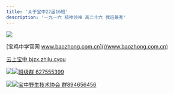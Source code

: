 ```yaml
---
title: '关于宝中22届16班'
description: '一九一六 精神领袖 高二十六 我班最秀'
---
```


![](https://static2.ivwen.com/users/72109688/90ea38a10ea9bede9633a495fe596d29.jpg)

[宝鸡中学官网 www.baozhong.com.cn](//www.baozhong.com.cn)

[云上宝中 bjzx.zhilu.cyou](//bjzx.zhilu.cyou)

[![](http://p.qlogo.cn/gh/627555399/627555399/100)![班级群 627555399](https://img.shields.io/badge/班级群-627555399-3aa?style=flat-square&logo=tencent-qq)](https://jq.qq.com/?_wv=1027&k=5HQtRtH)

[![](http://p.qlogo.cn/gh/894656456/894656456/100)![宝中野生技术协会 群894656456](https://img.shields.io/badge/宝中野生技术协会-894656456-3aa?style=flat-square&logo=tencent-qq)](//bjzx.zhilu.cyou/ta)

